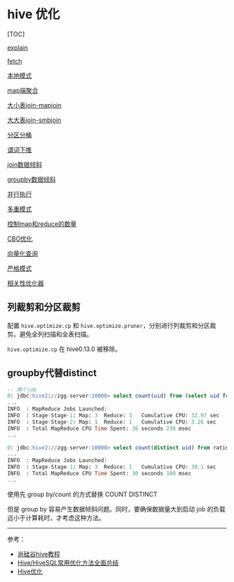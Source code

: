 # hive 优化

[TOC]

[explain](https://github.com/ZGG2016/hive/blob/master/%E6%96%87%E6%A1%A3/explain%E6%89%A7%E8%A1%8C%E8%AE%A1%E5%88%92%E5%88%86%E6%9E%90.md)

[fetch](https://github.com/ZGG2016/hive/blob/master/%E6%96%87%E6%A1%A3/fetch%E6%8A%93%E5%8F%96.md)

[本地模式](https://github.com/ZGG2016/hive/blob/master/%E6%96%87%E6%A1%A3/%E6%9C%AC%E5%9C%B0%E6%A8%A1%E5%BC%8F.md)

[map端聚合](https://github.com/ZGG2016/hive/blob/master/%E6%96%87%E6%A1%A3/map%E7%AB%AF%E8%81%9A%E5%90%88.md)

[大小表join-mapjoin](https://github.com/ZGG2016/hive/blob/master/%E6%96%87%E6%A1%A3/hive%20map%20join.md)

[大大表join-smbjoin](https://github.com/ZGG2016/hive/blob/master/%E6%96%87%E6%A1%A3/hive%20map%20join.md)

[分区分桶](https://github.com/ZGG2016/hive/blob/master/%E6%96%87%E6%A1%A3/%E5%88%86%E5%8C%BA%E5%88%86%E6%A1%B6.md)

[谓词下推](https://github.com/ZGG2016/hive/blob/master/%E6%96%87%E6%A1%A3/%E8%B0%93%E8%AF%8D%E4%B8%8B%E6%8E%A8.md)

[join数据倾斜](https://github.com/ZGG2016/hive/blob/master/%E6%96%87%E6%A1%A3/join%E6%95%B0%E6%8D%AE%E5%80%BE%E6%96%9C.md)

[groupby数据倾斜](https://github.com/ZGG2016/hive/blob/master/%E6%96%87%E6%A1%A3/groupby%E6%95%B0%E6%8D%AE%E5%80%BE%E6%96%9C.md)

[并行执行](https://github.com/ZGG2016/hive/blob/master/%E6%96%87%E6%A1%A3/%E5%B9%B6%E8%A1%8C%E6%89%A7%E8%A1%8C.md)

[多重模式](https://github.com/ZGG2016/hive/blob/master/%E6%96%87%E6%A1%A3/groupby%E5%AD%90%E5%8F%A5.md)

[控制map和reduce的数量](https://github.com/ZGG2016/hive/blob/master/%E6%96%87%E6%A1%A3/hive%E6%8E%A7%E5%88%B6map%E5%92%8Creduce%E7%9A%84%E6%95%B0%E9%87%8F.md)

[CBO优化](https://github.com/ZGG2016/hive/blob/master/%E6%96%87%E6%A1%A3/cbo%E4%BC%98%E5%8C%96.md)

[向量化查询](https://github.com/ZGG2016/hive/blob/master/%E6%96%87%E6%A1%A3/%E5%90%91%E9%87%8F%E5%8C%96%E6%9F%A5%E8%AF%A2.md)

[严格模式](https://github.com/ZGG2016/hive/blob/master/%E6%96%87%E6%A1%A3/%E4%B8%A5%E6%A0%BC%E6%A8%A1%E5%BC%8F.md)

[相关性优化器]()

## 列裁剪和分区裁剪

配置 `hive.optimize.cp` 和 `hive.optimize.pruner`，分别进行列裁剪和分区裁剪，避免全列扫描和全表扫描。

`hive.optimize.cp` 在 hive0.13.0 被移除。

## groupby代替distinct

```sql
-- 两个job
0: jdbc:hive2://zgg-server:10000> select count(uid) from (select uid from ratings group by uid) t;
...
INFO  : MapReduce Jobs Launched: 
INFO  : Stage-Stage-1: Map: 3  Reduce: 3   Cumulative CPU: 32.97 sec   HDFS Read: 678326977 HDFS Write: 348 HDFS EC Read: 0 SUCCESS
INFO  : Stage-Stage-2: Map: 1  Reduce: 1   Cumulative CPU: 3.26 sec   【HDFS Read: 9185】 HDFS Write: 106 HDFS EC Read: 0 SUCCESS
INFO  : Total MapReduce CPU Time Spent: 36 seconds 230 msec
...
```

```sql
0: jdbc:hive2://zgg-server:10000> select count(distinct uid) from ratings;
...
INFO  : MapReduce Jobs Launched: 
INFO  : Stage-Stage-1: Map: 3  Reduce: 1   Cumulative CPU: 30.1 sec   【HDFS Read: 678315013】 HDFS Write: 106 HDFS EC Read: 0 SUCCESS
INFO  : Total MapReduce CPU Time Spent: 30 seconds 100 msec
...
```

使用先 group by/count 的方式替换 COUNT DISTINCT

但是 group by 容易产生数据倾斜问题。同时，要确保数据量大到启动 job 的负载远小于计算耗时，才考虑这种方法。

--------------------------------------

参考：

- [尚硅谷hive教程](https://www.bilibili.com/video/BV1EZ4y1G7iL)
- [Hive/HiveSQL常用优化方法全面总结](https://cloud.tencent.com/developer/article/1453464)
- [Hive优化](https://cloud.tencent.com/developer/article/1700573)
